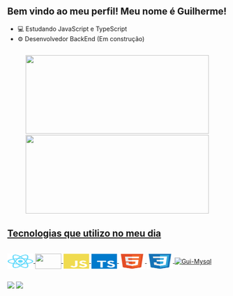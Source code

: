 ## Bem vindo ao meu perfil! Meu nome é Guilherme!

- 💻 Estudando JavaScript e TypeScript
- ⚙️ Desenvolvedor BackEnd (Em construção)
##

<div align="center">
  <a href="https://github.com/GuilhermeTrevelin">
  <img height="180em" width="420" src="https://github-readme-stats.vercel.app/api?username=GuilhermeTrevelin&show_icons=true&theme=aura&include_all_commits=true&count_private=true"/>
  <img height="180em" width="420" src="https://github-readme-stats.vercel.app/api/top-langs/?username=GuilhermeTrevelin&layout=compact&langs_count=7&theme=aura"/>
</div>

## Tecnologias que utilizo no meu dia

<div style="display: inline_block"><br>
  <img align="center" alt="Gui-React" height="35" width="60" src="https://raw.githubusercontent.com/devicons/devicon/master/icons/react/react-original.svg">
  <img align="center" alt "Gui-Adonis" height="35" width="60" src="https://cdn.jsdelivr.net/gh/devicons/devicon/icons/adonisjs/adonisjs-original.svg">
  <img align="center" alt="Gui-Js" height="35" width="60" src="https://raw.githubusercontent.com/devicons/devicon/master/icons/javascript/javascript-plain.svg">
  <img align="center" alt="Gui-Ts" height="35" width="60" src="https://raw.githubusercontent.com/devicons/devicon/master/icons/typescript/typescript-plain.svg">
  <img align="center" alt="Gui-HTML" height="35" width="60" src="https://raw.githubusercontent.com/devicons/devicon/master/icons/html5/html5-original.svg">
  <img align="center" alt="Gui-CSS" height="35" width="60" src="https://raw.githubusercontent.com/devicons/devicon/master/icons/css3/css3-original.svg">
  <img align="center" alt="Gui-Mysql" height="35" width="60" src="https://cdn.jsdelivr.net/gh/devicons/devicon/icons/mysql/mysql-original.svg">
</div>
  
  ##
 
<div> 
  <a " href = "mailto:guilhermestrevelin@gmail.com"><img src="https://img.shields.io/badge/-Gmail-%23333?style=for-the-badge&logo=gmail&logoColor=red" width="102" target="_blank"></a>
  <a href="https://www.linkedin.com/in/guilherme-trevelin/" target="_blank"><img src="https://img.shields.io/badge/-LinkedIn-%230077B5?style=for-the-badge&logo=linkedin&logoColor=white" width="130" target="_blank"></a>
 
</div>
